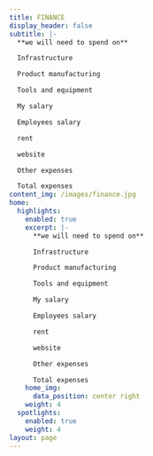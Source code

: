 ```yaml
---
title: FINANCE
display_header: false
subtitle: |-
  **we will need to spend on**

  Infrastructure 

  Product manufacturing 

  Tools and equipment 

  My salary 

  Employees salary 

  rent 

  website 

  Other expenses 

  Total expenses
content_img: /images/finance.jpg
home:
  highlights:
    enabled: true
    excerpt: |-
      **we will need to spend on**

      Infrastructure 

      Product manufacturing 

      Tools and equipment 

      My salary 

      Employees salary 

      rent 

      website 

      Other expenses 

      Total expenses
    home_img:
      data_position: center right
    weight: 4
  spotlights:
    enabled: true
    weight: 4
layout: page
---
```


